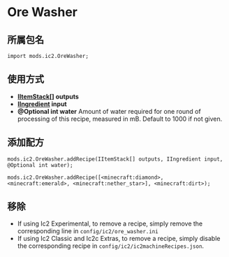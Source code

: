 # Ore Washer

## 所属包名

`import mods.ic2.OreWasher;`

## 使用方式

- **[IItemStack](/Vanilla/Items/IItemStack/)[] outputs**
- **[IIngredient](/Vanilla/Variable_Types/IIngredient/) input**
- **@Optional int water** Amount of water required for one round of processing of this recipe, measured in mB. Default to 1000 if not given.

## 添加配方

```zenscript
mods.ic2.OreWasher.addRecipe(IItemStack[] outputs, IIngredient input, @Optional int water);

mods.ic2.OreWasher.addRecipe([<minecraft:diamond>, <minecraft:emerald>, <minecraft:nether_star>], <minecraft:dirt>);
```

## 移除

- If using Ic2 Experimental, to remove a recipe, simply remove the corresponding line in `config/ic2/ore_washer.ini`
- If using Ic2 Classic and Ic2c Extras, to remove a recipe, simply disable the corresponding recipe in `config/ic2/ic2machineRecipes.json`.